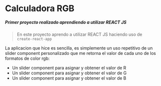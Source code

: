 # Calculadora RGB
##### Primer proyecto realizado aprendiendo a utilizar **REACT JS**

> En este proyecto aprendo a utilizar REACT JS haciendo uso de `create-react-app`

La aplicacion que hice es sencilla, es simplemente un uso repetitivo de un slider component personalizado
que me retorna el valor de cada uno de los formatos de color rgb:

- Un slider component para asignar y obtener el valor de R
- Un slider component para asignar y obtener el valor de G
- Un slider component para asignar y obtener el valor de B
